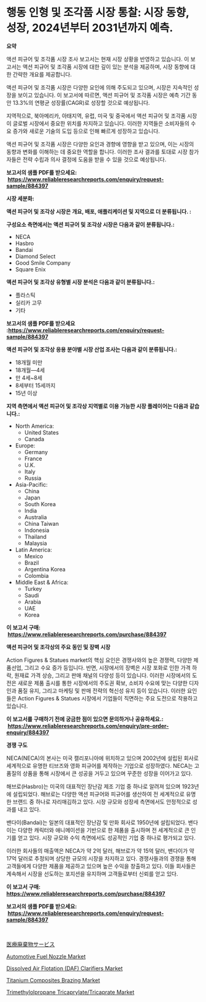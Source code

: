 <p><h1>행동 인형 및 조각품 시장 통찰: 시장 동향, 성장, 2024년부터 2031년까지 예측.</h1></p><p><strong>요약</strong></p>
<p><p>액션 피규어 및 조각품 시장 조사 보고서는 현재 시장 상황을 반영하고 있습니다. 이 보고서는 액션 피규어 및 조각품 시장에 대한 깊이 있는 분석을 제공하며, 시장 동향에 대한 간략한 개요를 제공합니다.</p><p>액션 피규어 및 조각품 시장은 다양한 요인에 의해 주도되고 있으며, 시장은 지속적인 성장을 보이고 있습니다. 이 보고서에 따르면, 액션 피규어 및 조각품 시장은 예측 기간 동안 13.3%의 연평균 성장률(CAGR)로 성장할 것으로 예상됩니다.</p><p>지역적으로, 북아메리카, 아태지역, 유럽, 미국 및 중국에서 액션 피규어 및 조각품 시장이 글로벌 시장에서 중요한 위치를 차지하고 있습니다. 이러한 지역들은 소비자들의 수요 증가와 새로운 기술의 도입 등으로 인해 빠르게 성장하고 있습니다.</p><p>액션 피규어 및 조각품 시장은 다양한 요인과 경향에 영향을 받고 있으며, 이는 시장의 동향과 변화를 이해하는 데 중요한 역할을 합니다. 이러한 조사 결과를 토대로 시장 참가자들은 전략 수립과 의사 결정에 도움을 받을 수 있을 것으로 예상됩니다.</p></p>
<p><strong>보고서의 샘플 PDF를 받으세요: &nbsp;<a href="https://www.reliableresearchreports.com/enquiry/request-sample/884397">https://www.reliableresearchreports.com/enquiry/request-sample/884397</a></strong></p>
<p><strong>시장 세분화:</strong></p>
<p><strong> 액션 피규어 및 조각상 시장은 개요, 배포, 애플리케이션 및 지역으로 더 분류됩니다. :</strong></p>
<p><strong>구성요소 측면에서는 액션 피규어 및 조각상 시장은 다음과 같이 분류됩니다.:</strong></p>
<p><ul><li>NECA</li><li>Hasbro</li><li>Bandai</li><li>Diamond Select</li><li>Good Smile Company</li><li>Square Enix</li></ul></p>
<p><strong> 액션 피규어 및 조각상 유형별 시장 분석은 다음과 같이 분류됩니다.:</strong></p>
<p><ul><li>플라스틱</li><li>실리카 고무</li><li>기타</li></ul></p>
<p><strong>보고서의 샘플 PDF를 받으세요 :<a href="https://www.reliableresearchreports.com/enquiry/request-sample/884397">https://www.reliableresearchreports.com/enquiry/request-sample/884397</a></strong></p>
<p><strong> 액션 피규어 및 조각상 응용 분야별 시장 산업 조사는 다음과 같이 분류됩니다.:</strong></p>
<p><ul><li>18개월 미만</li><li>18개월—4세</li><li>만 4세~8세</li><li>8세부터 15세까지</li><li>15년 이상</li></ul></p>
<p><strong>지역 측면에서 액션 피규어 및 조각상 지역별로 이용 가능한 시장 플레이어는 다음과 같습니다.:</strong></p>
<p><ul>
    <li>
        North America:
        <ul>
            <li>United States</li>
            <li>Canada</li>
        </ul>
    </li>
    <li>
        Europe:
        <ul>
            <li>Germany</li>
            <li>France</li>
            <li>U.K.</li>
            <li>Italy</li>
            <li>Russia</li>
        </ul>
    </li>
    <li>
        Asia-Pacific:
        <ul>
            <li>China</li>
            <li>Japan</li>
            <li>South Korea</li>
            <li>India</li>
            <li>Australia</li>
            <li>China Taiwan</li>
            <li>Indonesia</li>
            <li>Thailand</li>
            <li>Malaysia</li>
        </ul>
    </li>
    <li>
        Latin America:
        <ul>
            <li>Mexico</li>
            <li>Brazil</li>
            <li>Argentina Korea</li>
            <li>Colombia</li>
        </ul>
    </li>
    <li>
        Middle East & Africa:
        <ul>
            <li>Turkey</li>
            <li>Saudi</li>
            <li>Arabia</li>
            <li>UAE</li>
            <li>Korea</li>
        </ul>
    </li>
    </ul></p>
<p><strong>이 보고서 구매: &nbsp;<a href="https://www.reliableresearchreports.com/purchase/884397">https://www.reliableresearchreports.com/purchase/884397</a></strong></p>
<p><strong>액션 피규어 및 조각상의 주요 동인 및 장벽 시장</strong></p>
<p><p>Action Figures & Statues market의 핵심 요인은 경쟁사와의 높은 경쟁력, 다양한 제품선업, 그리고 수요 증가 등입니다. 반면, 시장에서의 장벽은 시장 포화로 인한 가격 하락, 원재료 가격 상승, 그리고 판매 채널의 다양성 등이 있습니다. 이러한 시장에서의 도전은 새로운 제품 출시를 통한 시장에서의 주도권 확보, 소비자 수요에 맞는 다양한 디자인과 품질 유지, 그리고 마케팅 및 판매 전략의 혁신성 유지 등이 있습니다. 이러한 요인들은 Action Figures & Statues 시장에서 기업들이 직면하는 주요 도전으로 작용하고 있습니다.</p></p>
<p><strong>이 보고서를 구매하기 전에 궁금한 점이 있으면 문의하거나 공유하세요.: &nbsp;<a href="https://www.reliableresearchreports.com/enquiry/pre-order-enquiry/884397">https://www.reliableresearchreports.com/enquiry/pre-order-enquiry/884397</a></strong></p>
<p><strong>경쟁 구도</strong></p>
<p><p>NECA(NECA)의 본사는 미국 캘리포니아에 위치하고 있으며 2002년에 설립된 회사로 세계적으로 유명한 티브즈와 영화 피규어를 제작하는 기업으로 성장하였다. NECA는 고품질의 상품을 통해 시장에서 큰 성공을 거두고 있으며 꾸준한 성장을 이어가고 있다.</p><p>해브로(Hasbro)는 미국의 대표적인 장난감 제조 기업 중 하나로 알려져 있으며 1923년에 설립되었다. 해브로는 다양한 액션 피규어와 피규어를 생산하여 전 세계적으로 유명한 브랜드 중 하나로 자리매김하고 있다. 시장 규모와 성장세 측면에서도 안정적으로 성과를 내고 있다.</p><p>밴다이(Bandai)는 일본의 대표적인 장난감 및 만화 회사로 1950년에 설립되었다. 밴다이는 다양한 캐릭터와 애니메이션을 기반으로 한 제품을 출시하며 전 세계적으로 큰 인기를 얻고 있다. 시장 규모와 수익 측면에서도 성공적인 기업 중 하나로 평가되고 있다.</p><p>이러한 회사들의 매출액은 NECA가 약 2억 달러, 해브로가 약 15억 달러, 밴다이가 약 17억 달러로 추정되며 상당한 규모의 시장을 차지하고 있다. 경쟁사들과의 경쟁을 통해 고객들에게 다양한 제품을 제공하고 있으며 높은 수익을 창출하고 있다. 이들 회사들은 계속해서 시장을 선도하는 포지션을 유지하며 고객들로부터 신뢰를 얻고 있다.</p></p>
<p><strong>이 보고서 구매: &nbsp; <a href="https://www.reliableresearchreports.com/purchase/884397">https://www.reliableresearchreports.com/purchase/884397</a></strong></p>
<p><strong>보고서의 샘플 PDF를 받으세요: &nbsp;<a href="https://www.reliableresearchreports.com/enquiry/request-sample/884397">https://www.reliableresearchreports.com/enquiry/request-sample/884397</a></strong><strong></strong></p>
<p>&nbsp;</p>
<p><p><a href="https://github.com/zekaoe592392/Market-Research-Report-List-1/blob/main/9599813628.md">医療廃棄物サービス</a></p><p><a href="https://scarlet-rocket-c63.notion.site/Automotive-Fuel-Nozzle-Market-Research-Report-Unlocks-Analysis-on-the-Market-Financial-Status-Marke-13d915a0745647d79147e9df7351c2f9">Automotive Fuel Nozzle Market</a></p><p><a href="https://issuu.com/reportprime-2/docs/dissolved-air-flotation-daf-clarifiers-market-size">Dissolved Air Flotation (DAF) Clarifiers Market</a></p><p><a href="https://github.com/RickHolmes3/Market-Research-Report-List-3/blob/main/titanium-composites-brazing-market.md">Titanium Composites Brazing Market</a></p><p><a href="https://github.com/Krish2023na/Market-Research-Report-List-3/blob/main/trimethylolpropane-tricaprylatetricaprate-market.md">Trimethylolpropane Tricaprylate/Tricaprate Market</a></p></p>